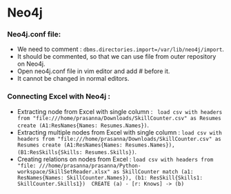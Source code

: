 # Neo4j

### Neo4j.conf file:
- We need to comment : ```dbms.directories.import=/var/lib/neo4j/import```.
- It should be commented, so that we can use file from outer repository on Neo4j.
- Open neo4j.conf file in vim editor and add # before it.
- It cannot be changed in normal editors.

### Connecting Excel with Neo4j :
- Extracting node from Excel with single column : ``` load csv with headers from "file:///home/prasanna/Downloads/SkillCounter.csv" as Resumes create (A1:ResNames{Names: Resumes.Names})```.
- Extracting multiple nodes from Excel with single column :  ```load csv with headers from "file:///home/prasanna/Downloads/SkillCounter.csv" as Resumes create (A1:ResNames{Names: Resumes.Names}),(B1:ResSkills{Skills: Resumes.Skills})```.
- Creating relations on nodes from Excel : ```load csv with headers from "file: ///home/prasanna/prasanna/Python-workspace/SkillSetReader.xlsx" as SkillCounter match (a1: ResNames{Names: SkillCounter.Names}), (b1: ResSkill{Skills1: SkillCounter.Skills1})  CREATE (a) - [r: Knows] -> (b)```
  
